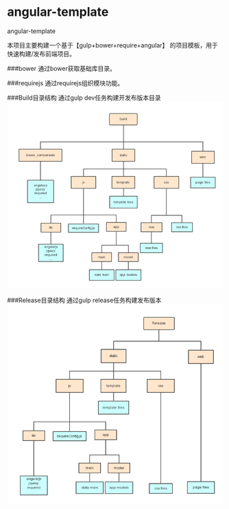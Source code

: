 # angular-template
angular-template

本项目主要构建一个基于【gulp+bower+require+angular】 的项目模板，用于快速构建/发布前端项目。

###bower
通过bower获取基础库目录。

###requirejs
通过requirejs组织模块功能。

###Build目录结构
通过gulp dev任务构建开发布版本目录
![Build目录结构](https://raw.githubusercontent.com/pacez/angular-template/master/doc/build.png)

###Release目录结构
通过gulp release任务构建发布版本
![Build目录结构](https://raw.githubusercontent.com/pacez/angular-template/master/doc/release.png)
